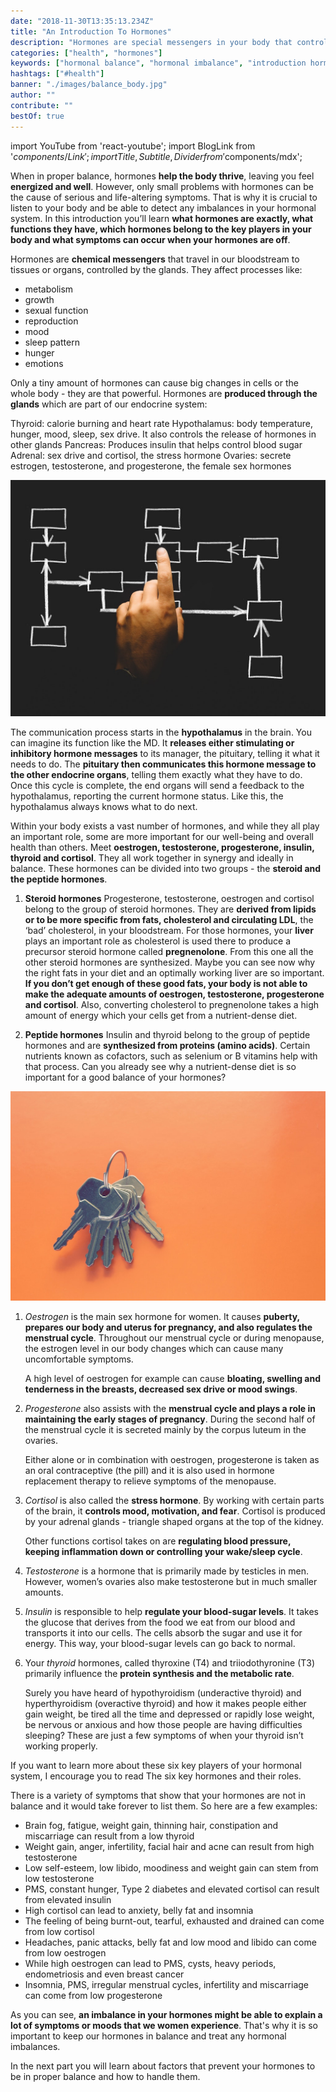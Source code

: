 ```yaml
---
date: "2018-11-30T13:35:13.234Z"
title: "An Introduction To Hormones"
description: "Hormones are special messengers in your body that control major bodily functions. When in balance, they let you thrive, however, a small hormonal imbalance can already totally throw you off your game. Learn more about hormonal balance and how to achieve it. »"
categories: ["health", "hormones"]
keywords: ["hormonal balance", "hormonal imbalance", "introduction hormones"]
hashtags: ["#health"]
banner: "./images/balance_body.jpg"
author: ""
contribute: ""
bestOf: true
---
```


import YouTube from 'react-youtube';
import BlogLink from '$components/Link';
import { Title, Subtitle, Divider } from '$components/mdx';

When in proper balance, hormones **help the body thrive**, leaving you feel **energized and well**. However, only small problems with hormones can be the cause of serious and life-altering symptoms. That is why it is crucial to listen to your body and be able to detect any imbalances in your hormonal system. In this introduction you’ll learn **what hormones are exactly, what functions they have, which hormones belong to the key players in your body and what symptoms can occur when your hormones are off**.

<Title id="introduction-hormones">What are hormones?</Title>

Hormones are **chemical messengers** that travel in our bloodstream to tissues or organs, controlled by the glands. They affect processes like:

- metabolism
- growth
- sexual function
- reproduction
- mood
- sleep pattern
- hunger
- emotions

Only a tiny amount of hormones can cause big changes in cells or the whole body - they are that powerful.
Hormones are **produced through the glands** which are part of our endocrine system:

Thyroid: calorie burning and heart rate
Hypothalamus: body temperature, hunger, mood, sleep, sex drive. It also controls the release of hormones in other glands
Pancreas: Produces insulin that helps control blood sugar
Adrenal: sex drive and cortisol, the stress hormone
Ovaries: secrete estrogen, testosterone, and progesterone, the female sex hormones

<Title id="introduction-hormones">How communication works among organs</Title>

![hormone introduction communication organs](./images/communication.jpg)

The communication process starts in the **hypothalamus** in the brain. You can imagine its function like the MD. It **releases either stimulating or inhibitory hormone messages** to its manager, the pituitary, telling it what it needs to do. The **pituitary then communicates this hormone message to the other endocrine organs**, telling them exactly what they have to do. Once this cycle is complete, the end organs will send a feedback to the hypothalamus, reporting the current hormone status. Like this, the hypothalamus always knows what to do next.

<Title id="introduction-hormone-types">What are the major types of hormones?</Title>

Within your body exists a vast number of hormones, and while they all play an important role, some are more important for our well-being and overall health than others. Meet **oestrogen, testosterone, progesterone, insulin, thyroid and cortisol**. They all work together in synergy and ideally in balance. These hormones can be divided into two groups - the **steroid and the peptide hormones**.

1. **Steroid hormones**
Progesterone, testosterone, oestrogen and cortisol belong to the group of steroid hormones. They are **derived from lipids or to be more specific from fats, cholesterol and circulating LDL**, the ‘bad’ cholesterol, in your bloodstream. For those hormones, your **liver** plays an important role as cholesterol is used there to produce a precursor steroid hormone called **pregnenolone**. From this one all the other steroid hormones are synthesized. Maybe you can see now why the right fats in your diet and an optimally working liver are so important. **If you don’t get enough of these good fats, your body is not able to make the adequate amounts of oestrogen, testosterone, progesterone and cortisol**. Also, converting cholesterol to pregnenolone takes a high amount of energy which your cells get from a nutrient-dense diet.

2. **Peptide hormones**
Insulin and thyroid belong to the group of peptide hormones and are **synthesized from proteins (amino acids)**. Certain nutrients known as cofactors, such as selenium or B vitamins help with that process. Can you already see why a nutrient-dense diet is so important for a good balance of your hormones?

<Title id="introduction-hormones-key-players">The six key players</Title>

![introduction hormones key players](./images/key_players.jpg)

1. *Oestrogen* is the main sex hormone for women. It causes **puberty, prepares our body and uterus for pregnancy, and also regulates the menstrual cycle**. Throughout our menstrual cycle or during menopause, the estrogen level in our body changes which can cause many uncomfortable symptoms.

	A high level of oestrogen for example can cause **bloating, swelling and tenderness in the breasts, decreased sex drive or mood swings**.

2. *Progesterone*  also assists with the **menstrual cycle and plays a role in maintaining the early stages of pregnancy**. During the second half of the menstrual cycle it is secreted mainly by the corpus luteum in the ovaries.

	Either alone or in combination with oestrogen, progesterone is taken as an oral contraceptive (the pill) and it is also used in hormone replacement therapy to relieve symptoms of the menopause.

3. *Cortisol* is also called the **stress hormone**. By working with certain parts of the brain, it **controls mood, motivation, and fear**. Cortisol is produced by your adrenal glands - triangle shaped organs at the top of the kidney.

	Other functions cortisol takes on are **regulating blood pressure, keeping inflammation down or controlling your wake/sleep cycle**.

4. *Testosterone* is a hormone that is primarily made by testicles in men. However, women’s ovaries also make testosterone but in much smaller amounts.

5. *Insulin* is responsible to help **regulate your blood-sugar levels**. It takes the glucose that derives from the food we eat from our blood and transports it into our cells. The cells absorb the sugar and use it for energy. This way, your blood-sugar levels can go back to normal.

6. Your *thyroid* hormones, called thyroxine (T4) and triiodothyronine (T3) primarily influence the **protein synthesis and the metabolic rate**.

	Surely you have heard of hypothyroidism (underactive thyroid) and hyperthyroidism (overactive thyroid) and how it makes people either gain weight, be tired all the time and depressed or rapidly lose weight, be nervous or anxious and how those people are having difficulties sleeping? These are just a few symptoms of when your thyroid isn’t working properly.

If you want to learn more about these six key players of your hormonal system, I encourage you to read The six key hormones and their roles.


<Title id="hormones-balance">What happens if your Hormones are out of Balance</Title>

There is a variety of symptoms that show that your hormones are not in balance and it would take forever to list them. So here are a few examples:

- Brain fog, fatigue, weight gain, thinning hair, constipation and miscarriage can result from a low thyroid
- Weight gain, anger, infertility, facial hair and acne can result from high testosterone
- Low self-esteem, low libido, moodiness and weight gain can stem from low testosterone
- PMS, constant hunger, Type 2 diabetes and elevated cortisol can result from elevated insulin
- High cortisol can lead to anxiety, belly fat and insomnia
- The feeling of being burnt-out, tearful, exhausted and drained can come from low cortisol
- Headaches, panic attacks, belly fat and low mood and libido can come from low oestrogen
- While high oestrogen can lead to PMS, cysts, heavy periods, endometriosis and even breast cancer
- Insomnia, PMS, irregular menstrual cycles, infertility and miscarriage can come from low progesterone


<Divider/>

As you can see, **an imbalance in your hormones might be able to explain a lot of symptoms or moods that we women experience**. That's why it is so important to keep our hormones in balance and treat any hormonal imbalances.

In the next part you will learn about factors that prevent your hormones to be in proper balance and how to handle them.

